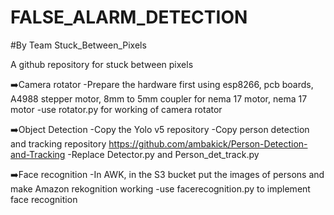 # FALSE_ALARM_DETECTION
#By Team Stuck_Between_Pixels


A github repository for stuck between pixels

➡️Camera rotator
   -Prepare the hardware first using esp8266, pcb boards, A4988 stepper motor, 8mm to 5mm coupler for nema 17 motor, nema 17 motor
   -use rotator.py for working of camera rotator

➡️Object Detection
   -Copy the Yolo v5 repository
   -Copy person detection and tracking repository
    https://github.com/ambakick/Person-Detection-and-Tracking
   -Replace Detector.py and Person_det_track.py
   
➡️Face recognition
   -In AWK, in the S3 bucket put the images of persons and make Amazon rekognition working
   -use facerecognition.py to implement face recognition
